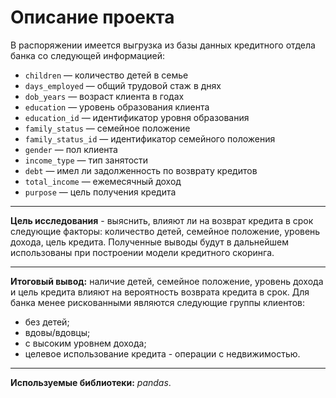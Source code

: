 # Описание проекта

В распоряжении имеется выгрузка из базы данных кредитного отдела банка со следующей информацией:
- `children` — количество детей в семье
- `days_employed` — общий трудовой стаж в днях
- `dob_years` — возраст клиента в годах
- `education` — уровень образования клиента
- `education_id` — идентификатор уровня образования
- `family_status` — семейное положение
- `family_status_id` — идентификатор семейного положения
- `gender` — пол клиента
- `income_type` — тип занятости
- `debt` — имел ли задолженность по возврату кредитов
- `total_income` — ежемесячный доход
- `purpose` — цель получения кредита

---

**Цель исследования** - выяснить, влияют ли на возврат кредита в срок следующие факторы: количество детей, семейное положение, уровень дохода, цель кредита. Полученные выводы будут в дальнейшем использованы при построении модели кредитного скоринга.

---
**Итоговый вывод:** наличие детей, семейное положение, уровень дохода и цель кредита влияют на вероятность возврата кредита в срок. Для банка менее рискованными являются следующие группы клиентов:
- без детей; 
- вдовы/вдовцы; 
- с высоким уровнем дохода;
- целевое использование кредита - операции с недвижимостью.
---
**Используемые библиотеки:** *pandas*. 
